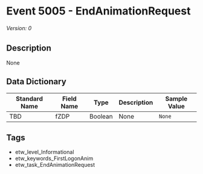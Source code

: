 # Event 5005 - EndAnimationRequest
###### Version: 0

## Description
None

## Data Dictionary
|Standard Name|Field Name|Type|Description|Sample Value|
|---|---|---|---|---|
|TBD|fZDP|Boolean|None|`None`|

## Tags
* etw_level_Informational
* etw_keywords_FirstLogonAnim
* etw_task_EndAnimationRequest